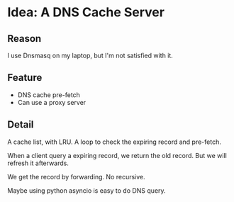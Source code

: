 # Idea: A DNS Cache Server

## Reason

I use Dnsmasq on my laptop, but I'm not satisfied with it.

## Feature

* DNS cache pre-fetch
* Can use a proxy server

## Detail

A cache list, with LRU. A loop to check the expiring record and pre-fetch.

When a client query a expiring record, we return the old record. But we will refresh it afterwards.

We get the record by forwarding. No recursive.

Maybe using python asyncio is easy to do DNS query.

